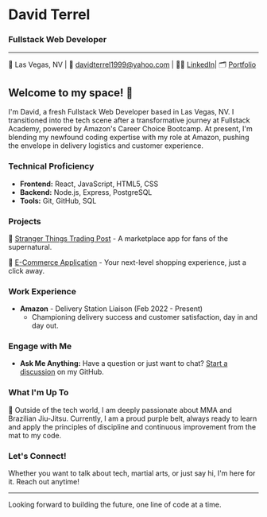 # David Terrel
### Fullstack Web Developer
---

📍 Las Vegas, NV | 📧 davidterrel1999@yahoo.com | 👨‍💻 [LinkedIn](https://www.linkedin.com/in/davidterrel)| 🗂️ [Portfolio](https://davidterrel.netlify.app)

## Welcome to my space! 👋

I'm David, a fresh Fullstack Web Developer based in Las Vegas, NV. I transitioned into the tech scene after a transformative journey at Fullstack Academy, powered by Amazon's Career Choice Bootcamp. At present, I'm blending my newfound coding expertise with my role at Amazon, pushing the envelope in delivery logistics and customer experience.

### Technical Proficiency
- **Frontend:** React, JavaScript, HTML5, CSS
- **Backend:** Node.js, Express, PostgreSQL
- **Tools:** Git, GitHub, SQL

### Projects
🔮 [Stranger Things Trading Post](https://github.com/davidterrel/Block30.git) - A marketplace app for fans of the supernatural.

🛒 [E-Commerce Application](https://github.com/davidterrel/supercapstone.git) - Your next-level shopping experience, just a click away.

### Work Experience
- **Amazon** - Delivery Station Liaison (Feb 2022 - Present)
  - Championing delivery success and customer satisfaction, day in and day out.

### Engage with Me
- **Ask Me Anything:** Have a question or just want to chat? [Start a discussion](https://github.com/davidterrel/davidterrel/discussions) on my GitHub. 

### What I'm Up To
🥋 Outside of the tech world, I am deeply passionate about MMA and Brazilian Jiu-Jitsu. Currently, I am a proud purple belt, always ready to learn and apply the principles of discipline and continuous improvement from the mat to my code.

### Let's Connect!
Whether you want to talk about tech, martial arts, or just say hi, I'm here for it. Reach out anytime!

---

Looking forward to building the future, one line of code at a time.


<!---
davidterrel/davidterrel is a ✨ special ✨ repository because its `README.md` (this file) appears on your GitHub profile.
You can click the Preview link to take a look at your changes.
--->
